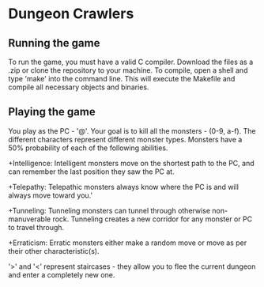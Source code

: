 # Dungeon Crawlers

## Running the game
To run the game, you must have a valid C compiler. Download the files as a .zip or clone the repository to your machine. To compile, open a shell and type 'make' into the command line. This will execute the Makefile and compile all necessary objects and binaries.

## Playing the game
You play as the PC - '@'. Your goal is to kill all the monsters - (0-9, a-f). The different characters represent different monster types. Monsters have a 50% probability of each of the following abilities.

+Intelligence: Intelligent monsters move on the shortest path to the PC, and can remember the last position they saw the PC at.

+Telepathy: Telepathic monsters always know where the PC is and will always move toward you.'

+Tunneling: Tunneling monsters can tunnel through otherwise non-manuverable rock. Tunneling creates a new corridor for any monster or PC to travel through.

+Erraticism: Erratic monsters either make a random move or move as per their other characteristic(s).

'>' and '<' represent staircases - they allow you to flee the current dungeon and enter a completely new one.
